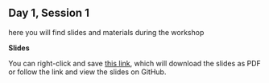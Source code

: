 ## Day 1, Session 1

here you will find slides and materials during the workshop


**Slides**

You can right-click and save [this link](https://github.com/lisallreiber/R-Workshop/blob/main/assets/slides/01_Intro-RStudio.pdf), which will download the slides as PDF or follow the link and view the slides on GitHub.
